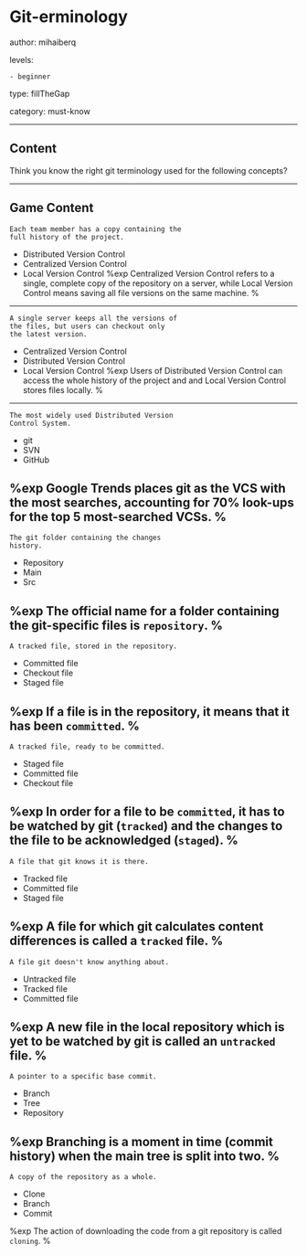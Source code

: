 # Git-erminology
author: mihaiberq

levels:

    - beginner

type: fillTheGap

category: must-know

---
## Content

Think you know the right git terminology used for the following concepts?

---
## Game Content

```
Each team member has a copy containing the
full history of the project.
```
* Distributed Version Control
* Centralized Version Control
* Local Version Control
%exp
Centralized Version Control refers to a single, complete copy of the repository on a server, while Local Version Control means saving all file versions on the same machine.
%
---
```
A single server keeps all the versions of
the files, but users can checkout only
the latest version.
```
* Centralized Version Control
* Distributed Version Control
* Local Version Control
%exp
Users of Distributed Version Control can access the whole history of the project and and Local Version Control stores files locally.
%
---
```
The most widely used Distributed Version
Control System.
```
* git
* SVN
* GitHub

%exp
Google Trends places git as the VCS with the most searches, accounting for 70% look-ups for the top 5 most-searched VCSs.
%
---
```
The git folder containing the changes
history.
```
* Repository
* Main
* Src

%exp
The official name for a folder containing the git-specific files is `repository`.
%
---
```
A tracked file, stored in the repository.
```
* Committed file
* Checkout file
* Staged file

%exp
If a file is in the repository, it means that it has been `committed`.
%
---
```
A tracked file, ready to be committed.
```
* Staged file
* Committed file
* Checkout file

%exp
In order for a file to be `committed`, it has to be watched by git (`tracked`) and the changes to the file to be acknowledged (`staged`).
%
---
```
A file that git knows it is there.
```
* Tracked file
* Committed file
* Staged file

%exp
A file for which git calculates content differences is called a `tracked` file.
%
---
```
A file git doesn't know anything about.
```
* Untracked file
* Tracked file
* Committed file

%exp
A new file in the local repository which is yet to be watched by git is called an `untracked` file.
%
---
```
A pointer to a specific base commit.
```
* Branch
* Tree
* Repository

%exp
Branching is a moment in time (commit history) when the main tree is split into two.
%
---
```
A copy of the repository as a whole.
```
* Clone
* Branch
* Commit

%exp
The action of downloading the code from a git repository is called `cloning`.
%
